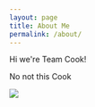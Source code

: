 ```yaml
---
layout: page
title: About Me
permalink: /about/
---
```


Hi we're Team Cook! 

No not this Cook 

![]({{site.baseurl}}/images/timcook.png)

